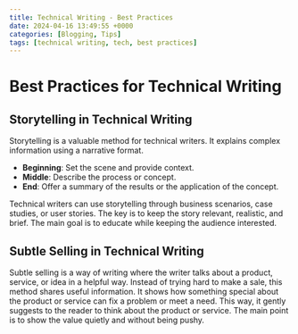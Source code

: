 ```yaml
---
title: Technical Writing - Best Practices
date: 2024-04-16 13:49:55 +0000
categories: [Blogging, Tips]
tags: [technical writing, tech, best practices]
---
```


# Best Practices for Technical Writing

## Storytelling in Technical Writing

Storytelling is a valuable method for technical writers. It explains complex information using a narrative format.

* **Beginning**: Set the scene and provide context.
* **Middle**: Describe the process or concept.
* **End**: Offer a summary of the results or the application of the concept.

Technical writers can use storytelling through business scenarios, case studies, or user stories. The key is to keep the story relevant, realistic, and brief. The main goal is to educate while keeping the audience interested.

## Subtle Selling in Technical Writing

Subtle selling is a way of writing where the writer talks about a product, service, or idea in a helpful way. Instead of trying hard to make a sale, this method shares useful information. It shows how something special about the product or service can fix a problem or meet a need. This way, it gently suggests to the reader to think about the product or service. The main point is to show the value quietly and without being pushy.
